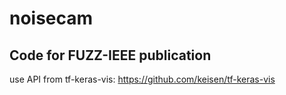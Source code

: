# noisecam
Code for FUZZ-IEEE publication
---
use API from tf-keras-vis:
https://github.com/keisen/tf-keras-vis
